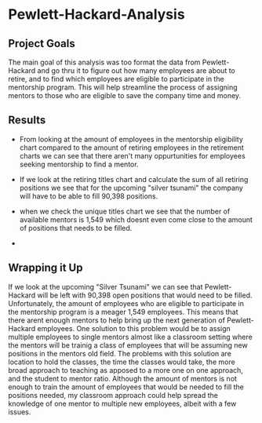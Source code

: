 # Pewlett-Hackard-Analysis

## Project Goals 
The main goal of this analysis was too format the data from Pewlett-Hackard and go thru it to figure out how many employees are about to retire, and to find which employees are eligible to participate in the mentorship program. This will help streamline the process of assigning mentors to those who are eligible to save the company time and money.

## Results

* From looking at the amount of employees in the mentorship eligibility chart compared to the amount of retiring employees in the retirement charts we can see that there aren't many oppurtunities for employees seeking mentorship to find a mentor.

* If we look at the retiring titles chart and calculate the sum of all retiring positions we see that for the upcoming "silver tsunami" the company will have to be able to fill 90,398 positions.

* when we check the unique titles chart we see that the number of available mentors is 1,549 which doesnt even come close to the amount of positions that needs to be filled.

* 

## Wrapping it Up
If we look at the upcoming "Silver Tsunami" we can see that Pewlett-Hackard will be left with 90,398 open positions that would need to be filled. Unfortunately, the amount of employees who are eligible to participate in the mentorship program is a meager 1,549 employees. This means that there arent enough mentors to help bring up the next generation of Pewlett-Hackard employees. One solution to this problem would be to assign multiple employees to single mentors almost like a classroom setting where the mentors will be trainig a class of employees that will be assuming new positions in the mentors old field. The problems with this solution are location to hold the classes, the time the classes would take, the more broad approach to teaching as apposed to a more one on one approach, and the student to mentor ratio. Although the amount of mentors is not enough to train the amount of employees that would be needed to fill the positions needed, my classroom approach could help spread the knowledge of one mentor to multiple new employees, albeit with a few issues.  
